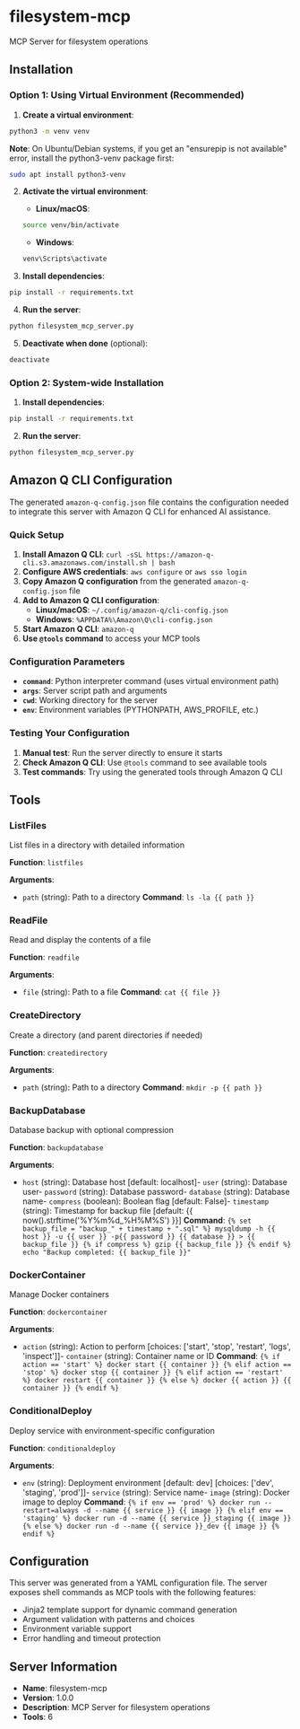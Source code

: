 # filesystem-mcp

MCP Server for filesystem operations

## Installation

### Option 1: Using Virtual Environment (Recommended)

1. **Create a virtual environment**:
```bash
python3 -m venv venv
```

**Note**: On Ubuntu/Debian systems, if you get an "ensurepip is not available" error, install the python3-venv package first:
```bash
sudo apt install python3-venv
```

2. **Activate the virtual environment**:
   - **Linux/macOS**:
   ```bash
   source venv/bin/activate
   ```
   - **Windows**:
   ```cmd
   venv\Scripts\activate
   ```

3. **Install dependencies**:
```bash
pip install -r requirements.txt
```

4. **Run the server**:
```bash
python filesystem_mcp_server.py
```

5. **Deactivate when done** (optional):
```bash
deactivate
```

### Option 2: System-wide Installation

1. **Install dependencies**:
```bash
pip install -r requirements.txt
```

2. **Run the server**:
```bash
python filesystem_mcp_server.py
```

## Amazon Q CLI Configuration

The generated `amazon-q-config.json` file contains the configuration needed to integrate this server with Amazon Q CLI for enhanced AI assistance.

### Quick Setup

1. **Install Amazon Q CLI**: `curl -sSL https://amazon-q-cli.s3.amazonaws.com/install.sh | bash`
2. **Configure AWS credentials**: `aws configure` or `aws sso login`
3. **Copy Amazon Q configuration** from the generated `amazon-q-config.json` file
4. **Add to Amazon Q CLI configuration**:
   - **Linux/macOS**: `~/.config/amazon-q/cli-config.json`
   - **Windows**: `%APPDATA%\Amazon\Q\cli-config.json`
5. **Start Amazon Q CLI**: `amazon-q`
6. **Use `@tools` command** to access your MCP tools

### Configuration Parameters

- **`command`**: Python interpreter command (uses virtual environment path)
- **`args`**: Server script path and arguments
- **`cwd`**: Working directory for the server
- **`env`**: Environment variables (PYTHONPATH, AWS_PROFILE, etc.)

### Testing Your Configuration

1. **Manual test**: Run the server directly to ensure it starts
2. **Check Amazon Q CLI**: Use `@tools` command to see available tools
3. **Test commands**: Try using the generated tools through Amazon Q CLI

## Tools


### ListFiles

List files in a directory with detailed information

**Function**: `listfiles`

**Arguments**:
- `path` (string): Path to a directory
**Command**: `ls -la {{ path }}`


### ReadFile

Read and display the contents of a file

**Function**: `readfile`

**Arguments**:
- `file` (string): Path to a file
**Command**: `cat {{ file }}`


### CreateDirectory

Create a directory (and parent directories if needed)

**Function**: `createdirectory`

**Arguments**:
- `path` (string): Path to a directory
**Command**: `mkdir -p {{ path }}`


### BackupDatabase

Database backup with optional compression

**Function**: `backupdatabase`

**Arguments**:
- `host` (string): Database host [default: localhost]- `user` (string): Database user- `password` (string): Database password- `database` (string): Database name- `compress` (boolean): Boolean flag [default: False]- `timestamp` (string): Timestamp for backup file [default: {{ now().strftime('%Y%m%d_%H%M%S') }}]
**Command**: `{% set backup_file = "backup_" + timestamp + ".sql" %}
mysqldump -h {{ host }} -u {{ user }} -p{{ password }} {{ database }} > {{ backup_file }}
{% if compress %}
gzip {{ backup_file }}
{% endif %}
echo "Backup completed: {{ backup_file }}"
`


### DockerContainer

Manage Docker containers

**Function**: `dockercontainer`

**Arguments**:
- `action` (string): Action to perform [choices: ['start', 'stop', 'restart', 'logs', 'inspect']]- `container` (string): Container name or ID
**Command**: `{% if action == 'start' %}
docker start {{ container }}
{% elif action == 'stop' %}
docker stop {{ container }}
{% elif action == 'restart' %}
docker restart {{ container }}
{% else %}
docker {{ action }} {{ container }}
{% endif %}
`


### ConditionalDeploy

Deploy service with environment-specific configuration

**Function**: `conditionaldeploy`

**Arguments**:
- `env` (string): Deployment environment [default: dev] [choices: ['dev', 'staging', 'prod']]- `service` (string): Service name- `image` (string): Docker image to deploy
**Command**: `{% if env == 'prod' %}
docker run --restart=always -d --name {{ service }} {{ image }}
{% elif env == 'staging' %}
docker run -d --name {{ service }}_staging {{ image }}
{% else %}
docker run -d --name {{ service }}_dev {{ image }}
{% endif %}
`


## Configuration

This server was generated from a YAML configuration file. The server exposes shell commands as MCP tools with the following features:

- Jinja2 template support for dynamic command generation
- Argument validation with patterns and choices
- Environment variable support
- Error handling and timeout protection

## Server Information

- **Name**: filesystem-mcp
- **Version**: 1.0.0
- **Description**: MCP Server for filesystem operations
- **Tools**: 6
